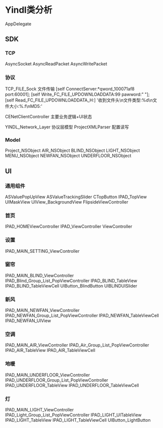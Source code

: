 # Yindl类分析

AppDelegate

## SDK
### TCP
AsyncSocket
AsyncReadPacket
AsyncWritePacket

### 协议
TCP_FILE_Sock 文件传输
  [self ConnectServer:*qword_100071af8 port:60001];
  [self Write_FC_FILE_UPDOWNLOADDATA:99 pawword:" "];
  [self Read_FC_FILE_UPDOWNLOADDATA_H:]
    '收到文件头\n文件类型:%d\n文件大小:%.f\nMD5:'
  
CENetClientController 主要业务逻辑+UI状态

YINDL_Network_Layer 协议层模型
ProjectXMLParser  配置读写

### Model
Project_NSObject
AIR_NSObject
BLIND_NSObject
LIGHT_NSObject
MENU_NSObject
NEWFAN_NSObject
UNDERFLOOR_NSObject


## UI

### 通用组件
ASValuePopUpView
ASValueTrackingSlider
CTopButton
IPAD_TopView
UIMaskView
UIView_BackgroundView
FlipsideViewController

### 首页
IPAD_HOMEViewController
IPAD_ViewController
ViewController

### 设置
IPAD_MAIN_SETTING_ViewController

### 窗帘
IPAD_MAIN_BLIND_ViewController
IPAD_Blind_Group_List_PopViewController
IPAD_BLIND_TableView
IPAD_BLIND_TableViewCell
UIButton_BlindButton
UIBLINDUISlider

### 新风
IPAD_MAIN_NEWFAN_ViewController
IPAD_NEWFAN_Group_List_PopViewController
IPAD_NEWFAN_TableViewCell
IPAD_NEWFAN_UIView

### 空调
IPAD_MAIN_AIR_ViewController
IPAD_Air_Group_List_PopViewController
IPAD_AIR_TableView
IPAD_AIR_TableViewCell

### 地暖
IPAD_MAIN_UNDERFLOOR_ViewController
IPAD_UNDERFLOOR_Group_List_PopViewController
IPAD_UNDERFLOOR_TableView
IPAD_UNDERFLOOR_TableViewCell

### 灯
IPAD_MAIN_LIGHT_ViewController
IPAD_Light_Group_List_PopViewController
IPAD_LIGHT_UITableView
IPAD_LIGHT_TableView
IPAD_LIGHT_TableViewCell
UIButton_LightButton
